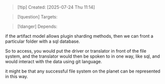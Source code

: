 
>[!tip] Created: [2025-07-24 Thu 11:14]

>[!question] Targets: 

>[!danger] Depends: 

if the artifact model allows plugin sharding methods, then we can front a particular folder with a sql database.

So to access, you would put the driver or translator in front of the file system, and the translator would then be spoken to in one way, like sql, and would interact with the data using git language.

it might be that any successful file system on the planet can be represented in this way.